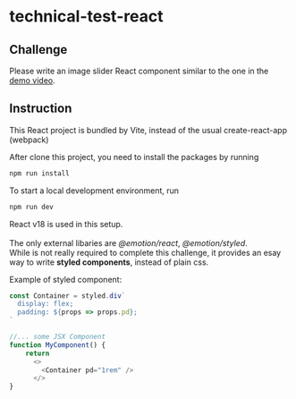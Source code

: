 # technical-test-react

## Challenge
Please write an image slider React component similar to the one in the [demo video](image_slider_demo.mp4). 


## Instruction
This React project is bundled by Vite, instead of the usual create-react-app (webpack)  

After clone this project, you need to install the packages by running
```bash
npm run install
```
To start a local development environment, run
```bash
npm run dev
```

React v18 is used in this setup.  
<br/>
The only external libaries are _@emotion/react_,  _@emotion/styled_.   
While is not really required to complete this challenge, it provides an esay way to write **styled components**, instead of plain css.

Example of styled component:

```js
const Container = styled.div`
  display: flex;
  padding: ${props => props.pd};
`

//... some JSX Component 
function MyComponent() {
    return
      <>
        <Container pd="1rem" />
      </>
}

```
